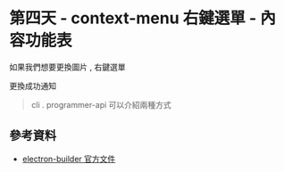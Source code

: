 # 第四天 - context-menu 右鍵選單 - 內容功能表

如果我們想要更換圖片 , 右鍵選單

更換成功通知

> cli . programmer-api 可以介紹兩種方式 


## 參考資料

- [electron-builder 官方文件](https://www.electron.build/)

